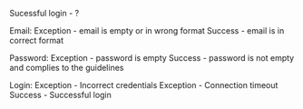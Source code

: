 Sucessful login - ?

Email:
    Exception - email is empty or in wrong format
    Success - email is in correct format

Password:
    Exception - password is empty
    Success - password is not empty and complies to the guidelines

Login:
    Exception - Incorrect credentials
    Exception - Connection timeout
    Success - Successful login